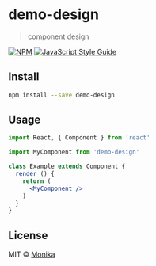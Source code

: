 # demo-design

> component design

[![NPM](https://img.shields.io/npm/v/demo-design.svg)](https://www.npmjs.com/package/demo-design) [![JavaScript Style Guide](https://img.shields.io/badge/code_style-standard-brightgreen.svg)](https://standardjs.com)

## Install

```bash
npm install --save demo-design
```

## Usage

```jsx
import React, { Component } from 'react'

import MyComponent from 'demo-design'

class Example extends Component {
  render () {
    return (
      <MyComponent />
    )
  }
}
```

## License

MIT © [Monika](https://github.com/Monika)

